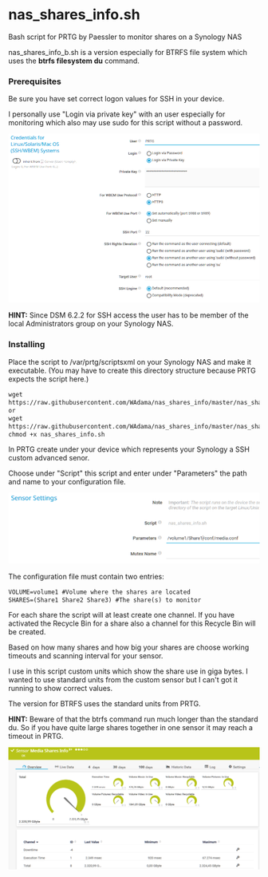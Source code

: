 # nas_shares_info.sh

Bash script for PRTG by Paessler to monitor shares on a Synology NAS

nas_shares_info_b.sh is a version especially for BTRFS file system which uses the **btrfs filesystem du** command.

### Prerequisites

Be sure you have set correct logon values for SSH in your device.

I personally use "Login via private key" with an user especially for monitoring which also may use sudo for this script without a password.

![Screenshot1](https://github.com/WAdama/nas_shares_info/blob/master/images/ssh_settings.png)

**HINT:** Since DSM 6.2.2 for SSH access the user has to be member of the local Administrators group on your Synology NAS.

### Installing

Place the script to /var/prtg/scriptsxml on your Synology NAS and make it executable. (You may have to create this directory structure because PRTG expects the script here.)

```
wget https://raw.githubusercontent.com/WAdama/nas_shares_info/master/nas_shares_info.sh
or
wget https://raw.githubusercontent.com/WAdama/nas_shares_info/master/nas_shares_info_b.sh
chmod +x nas_shares_info.sh
```

In PRTG create under your device which represents your Synology a SSH custom advanced senor. 

Choose under "Script" this script and enter under "Parameters" the path and name to your configuration file.

![Screenshot1](https://github.com/WAdama/nas_shares_info/blob/master/images/nas_shares_info.png)

The configuration file must contain two entries:

```
VOLUME=volume1 #Volume where the shares are located
SHARES=(Share1 Share2 Share3) #The share(s) to monitor
```
For each share the script will at least create one channel. If you have activated the Recycle Bin for a share also a channel for this Recycle Bin will be created.

Based on how many shares and how big your shares are choose working timeouts and scanning interval for your sensor.

I use in this script custom units which show the share use in giga bytes. I wanted to use standard units from the custom sensor but I can't got it running to show correct values.

The version for BTRFS uses the standard units from PRTG.

**HINT:** Beware of that the btrfs command run much longer than the standard du. So if you have quite large shares together in one sensor it may reach a timeout in PRTG.

![Screenshot1](https://github.com/WAdama/nas_shares_info/blob/master/images/nas_shares_info_sensor.png)
